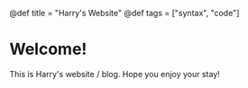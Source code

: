 @def title = "Harry's Website"
@def tags = ["syntax", "code"]

# Welcome!

This is Harry's website / blog. Hope you enjoy your stay!